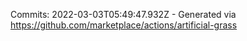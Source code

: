 Commits: 2022-03-03T05:49:47.932Z - Generated via https://github.com/marketplace/actions/artificial-grass
<br>

